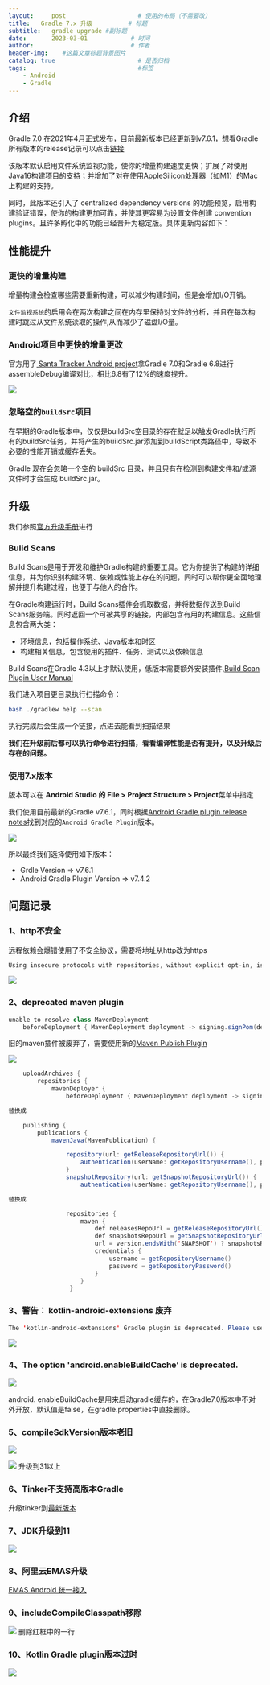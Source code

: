 ```yaml
---
layout:     post                    # 使用的布局（不需要改）
title:   Gradle 7.x 升级          # 标题 
subtitle:   gradle upgrade #副标题
date:       2023-03-01            # 时间
author:                           # 作者
header-img:    #这篇文章标题背景图片
catalog: true                       # 是否归档
tags:                               #标签
    - Android
    - Gradle
---
```


## 介绍
Gradle 7.0 在2021年4月正式发布，目前最新版本已经更新到v7.6.1，想看Gradle所有版本的release记录可以点击[链接](https://gradle.org/releases/)

该版本默认启用文件系统监视功能，使你的增量构建速度更快；扩展了对使用Java16构建项目的支持；并增加了对在使用AppleSilicon处理器（如M1）的Mac上构建的支持。

同时，此版本还引入了 centralized dependency versions 的功能预览，启用构建验证错误，使你的构建更加可靠，并使其更容易为设置文件创建 convention plugins。且许多孵化中的功能已经晋升为稳定版。具体更新内容如下：

## 性能提升
### 更快的增量构建
增量构建会检查哪些需要重新构建，可以减少构建时间，但是会增加I/O开销。

`文件监视系统`的启用会在两次构建之间在内存里保持对文件的分析，并且在每次构建时跳过从文件系统读取的操作,从而减少了磁盘I/O量。

### Android项目中更快的增量更改

官方用了[ Santa Tracker Android project](https://github.com/gradle/santa-tracker-performance)拿Gradle 7.0和Gradle 6.8进行assembleDebug编译对比，相比6.8有了12%的速度提升。

![](../img/2023-03-01/1.png)


### 忽略空的`buildSrc`项目

在早期的Gradle版本中，仅仅是buildSrc空目录的存在就足以触发Gradle执行所有的buildSrc任务，并将产生的buildSrc.jar添加到buildScript类路径中，导致不必要的性能开销或缓存丢失。

Gradle 现在会忽略一个空的 buildSrc 目录，并且只有在检测到构建文件和/或源文件时才会生成 buildSrc.jar。

## 升级
我们参照[官方升级手册](https://docs.gradle.org/7.1.1/userguide/upgrading_version_7.html#changes_7.1)进行

### Bulid Scans
Build Scans是用于开发和维护Gradle构建的重要工具。它为你提供了构建的详细信息，并为你识别构建环境、依赖或性能上存在的问题，同时可以帮你更全面地理解并提升构建过程，也便于与他人的合作。

在Gradle构建运行时，Build Scans插件会抓取数据，并将数据传送到Build Scans服务端。同时返回一个可被共享的链接，内部包含有用的构建信息。这些信息包含两大类：

* 环境信息，包括操作系统、Java版本和时区
* 构建相关信息，包含使用的插件、任务、测试以及依赖信息

Build Scans在Gradle 4.3以上才默认使用，低版本需要额外安装插件,[Build Scan Plugin User Manual](https://docs.gradle.com/enterprise/gradle-plugin/?&_ga=2.100043736.79666310.1541473383-2130798346.1527486300#getting_set_up)

我们进入项目更目录执行扫描命令：
```sh
bash ./gradlew help --scan
```

执行完成后会生成一个链接，点进去能看到扫描结果

**我们在升级前后都可以执行命令进行扫描，看看编译性能是否有提升，以及升级后存在的问题。**

### 使用7.x版本
版本可以在 **Android Studio 的 File > Project Structure > Project**菜单中指定

我们使用目前最新的Gradle v7.6.1，同时根据[Android Gradle plugin release notes](https://developer.android.com/studio/releases/gradle-plugin?hl=zh-cn)找到对应的`Android Gradle Plugin`版本。

![](../img/2023-03-01/2.png)

所以最终我们选择使用如下版本：

* Grdle Version => v7.6.1
* Android Gradle Plugin Version => v7.4.2


## 问题记录
### 1、http不安全
远程依赖会爆错使用了不安全协议，需要将地址从http改为https

```java
Using insecure protocols with repositories, without explicit opt-in, is unsupported. Switch Maven repository 'maven(http://maven.aliyun.com/nexus/content/groups/public/)' to redirect to a secure protocol (like HTTPS) or allow insecure protocols. See https://docs.gradle.org/7.6.1/dsl/org.gradle.api.artifacts.repositories.UrlArtifactRepository.html#org.gradle.api.artifacts.repositories.UrlArtifactRepository:allowInsecureProtocol for more details. 
```

![](../img/2023-03-01/3.png)

### 2、deprecated maven plugin

```java
unable to resolve class MavenDeployment 
    beforeDeployment { MavenDeployment deployment -> signing.signPom(deployment) }
```

旧的maven插件被废弃了，需要使用新的[Maven Publish Plugin
](https://docs.gradle.org/current/userguide/publishing_maven.html?_ga=2.188883243.1829966791.1678959159-1216106932.1678959159#publishing_maven)

![](../img/2023-03-01/8.png)

```java
    uploadArchives {
        repositories {
            mavenDeployer {
                beforeDeployment { MavenDeployment deployment -> signing.signPom(deployment) }

替换成

    publishing {
        publications {
            mavenJava(MavenPublication) {

```

```java
                repository(url: getReleaseRepositoryUrl()) {
                    authentication(userName: getRepositoryUsername(), password: getRepositoryPassword())
                }
                snapshotRepository(url: getSnapshotRepositoryUrl()) {
                    authentication(userName: getRepositoryUsername(), password: getRepositoryPassword())

替换成

                repositories {
                    maven {
                        def releasesRepoUrl = getReleaseRepositoryUrl()
                        def snapshotsRepoUrl = getSnapshotRepositoryUrl()
                        url = version.endsWith('SNAPSHOT') ? snapshotsRepoUrl : releasesRepoUrl
                        credentials {
                            username = getRepositoryUsername()
                            password = getRepositoryPassword()
                        }
                    }
                 }


```


### 3、警告： kotlin-android-extensions 废弃
```java 
The 'kotlin-android-extensions' Gradle plugin is deprecated. Please use this migration guide (https://goo.gle/kotlin-android-extensions-deprecation) to start working with View Binding (https://developer.android.com/topic/libraries/view-binding) and the 'kotlin-parcelize' plugin.
```

![](../img/2023-03-01/5.png)

### 4、The option 'android.enableBuildCache’ is deprecated.
![](../img/2023-03-01/6.png)

android. enableBuildCache是用来启动gradle缓存的，在Gradle7.0版本中不对外开放，默认值是false，在gradle.properties中直接删除。


### 5、compileSdkVersion版本老旧
![](../img/2023-03-01/7.png)

![](../img/2023-03-01/11.png)
升级到31以上

### 6、Tinker不支持高版本Gradle
升级tinker到[最新版本](https://github.com/Tencent/tinker/releases)
### 7、JDK升级到11
![](../img/2023-03-01/12.png)
### 8、阿里云EMAS升级
[EMAS Android 统一接入
](https://help.aliyun.com/document_detail/436887.html)

### 9、includeCompileClasspath移除
![](../img/2023-03-01/9.png)
删除红框中的一行

### 10、Kotlin Gradle plugin版本过时
![](../img/2023-03-01/10.png)
